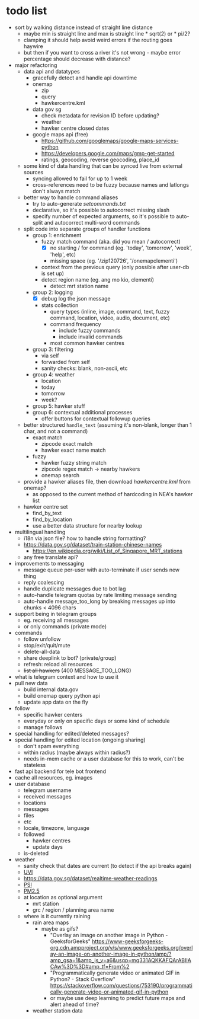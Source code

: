 # todo list

* sort by walking distance instead of straight line distance
  * maybe min is straight line and max is straight line * sqrt(2) or * pi/2? 
  * clamping it should help avoid weird errors if the routing goes haywire
  * but then if you want to cross a river it's not wrong - maybe error percentage should decrease with distance?
* major refactoring
  * data api and datatypes
    * gracefully detect and handle api downtime
    * onemap
      * zip
      * query
      * hawkercentre.kml
    * data gov sg
      * check metadata for revision ID before updating?
      * weather
      * hawker centre closed dates
    * google maps api (free)
      * https://github.com/googlemaps/google-maps-services-python
      * https://developers.google.com/maps/gmp-get-started
      * ratings, geocoding, reverse geocoding, place_id
  * some kind of data handling that can be synced live from external sources
    * syncing allowed to fail for up to 1 week
    * cross-references need to be fuzzy because names and latlongs don't always match
  * better way to handle command aliases
    * try to auto-generate *setcommands.txt*
    * declarative, so it's possible to autocorrect missing slash
    * specify number of expected arguments, so it's possible to auto-split and autocorrect multi-word commands
  * split code into separate groups of handler functions
    * group 1: enrichment
      * fuzzy match command (aka. did you mean / autocorrect)
        *   [x] no starting / for command (eg. 'today', 'tomorrow', 'week', 'help', etc)
        * missing space (eg. '/zip120726', '/onemapclementi')
      * context from the previous query (only possible after user-db is set up)
      * detect region name (eg. ang mo kio, clementi)
        * detect mrt station name
    * group 2: logging
      *   [x] debug log the json message
      * stats collection
        * query types (inline, image, command, text, fuzzy command, location, video, audio, document, etc)
        * command frequency
          * include fuzzy commands
          * include invalid commands
        * most common hawker centres
    * group 3: filtering
      * via self
      * forwarded from self
      * sanity checks: blank, non-ascii, etc
    * group 4: weather
      * location
      * today
      * tomorrow
      * week?
    * group 5: hawker stuff
    * group 6: contextual additional processes
      * offer buttons for contextual followup queries
  * better structured `handle_text` (assuming it's non-blank, longer than 1 char, and not a command)
    * exact match
      * zipcode exact match
      * hawker exact name match
    * fuzzy
      * hawker fuzzy string match
      * zipcode regex match -> nearby hawkers
      * onemap search
  * provide a hawker aliases file, then download *hawkercentre.kml* from onemap?
    * as opposed to the current method of hardcoding in NEA's hawker list
  * hawker centre set
    * find_by_text
    * find_by_location
    * use a better data structure for nearby lookup
* multilingual handling
  * i18n via json file? how to handle string formatting?
  * https://data.gov.sg/dataset/train-station-chinese-names
    * https://en.wikipedia.org/wiki/List_of_Singapore_MRT_stations
  * any free translate api?
* improvements to messaging
  * message queue per-user with auto-terminate if user sends new thing
  * reply coalescing
  * handle duplicate messages due to bot lag
  * auto-handle telegram quotas by rate limiting message sending
  * auto-handle message_too_long by breaking messages up into chunks < 4096 chars
* support being in telegram groups
  * eg. receiving all messages
  * or only commands (private mode)
* commands
  * follow unfollow
  * stop/exit/quit/mute
  * delete-all-data
  * share deeplink to bot? (private/group)
  * refresh: reload all resources
  * ~~list all hawkers~~ (400 MESSAGE_TOO_LONG)
* what is telegram context and how to use it
* pull new data
  * build internal data.gov
  * build onemap query python api
  * update app data on the fly
* follow
  * specific hawker centers
  * everyday or only on specific days or some kind of schedule
  * manage follows
* special handling for edited/deleted messages?
* special handling for edited location (ongoing sharing)
  * don't spam everything
  * within radius (maybe always within radius?)
  * needs in-mem cache or a user database for this to work, can't be stateless
* fast api backend for tele bot frontend
* cache all resources, eg. images
* user database
  * telegram username
  * received messages
  * locations
  * messages
  * files
  * etc
  * locale, timezone, language
  * followed
    * hawker centres
    * update days
  * is-deleted
* weather
  * sanity check that dates are current (to detect if the api breaks again)
  * [UVI](https://data.gov.sg/dataset/ultraviolet-index-uvi)
  * https://data.gov.sg/dataset/realtime-weather-readings
  * [PSI](https://data.gov.sg/dataset/psi)
  * [PM2.5](https://data.gov.sg/dataset/pm2-5)
  * at location as optional argument
    * mrt station
    * grc / region / planning area name
  * where is it currently raining
    * rain area maps
      * maybe as gifs?
        * "Overlay an image on another image in Python -
          GeeksforGeeks" https://www-geeksforgeeks-org.cdn.ampproject.org/v/s/www.geeksforgeeks.org/overlay-an-image-on-another-image-in-python/amp/?amp_gsa=1&amp_js_v=a6&usqp=mq331AQKKAFQArABIIACAw%3D%3D#amp_tf=From%2
        * "Programmatically generate video or animated GIF in Python? - Stack
          Overflow" https://stackoverflow.com/questions/753190/programmatically-generate-video-or-animated-gif-in-python
        * or maybe use deep learning to predict future maps and alert ahead of time?
    * weather station data